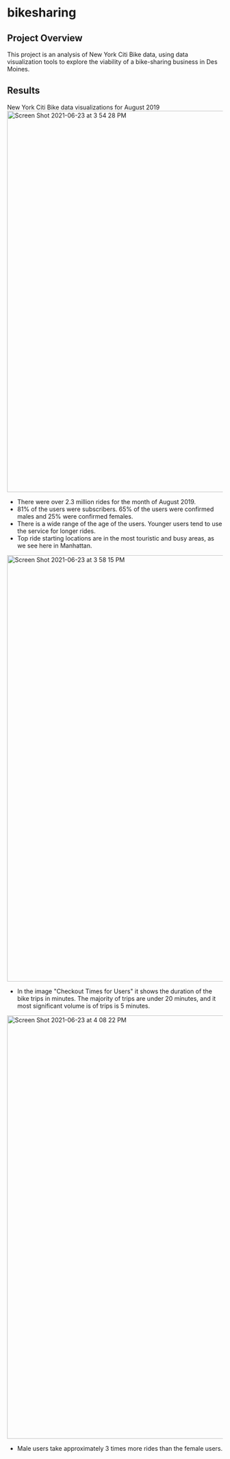 # bikesharing
## Project Overview
This project is an analysis of New York Citi Bike data, using data visualization tools to explore the viability of a bike-sharing business in Des Moines.
## Results 
New York Citi Bike data visualizations for August 2019
<img width="888" alt="Screen Shot 2021-06-23 at 3 54 28 PM" src="https://user-images.githubusercontent.com/77812423/123159758-61913f80-d43b-11eb-93c5-4549765d2d67.png">
- There were over 2.3 million rides for the month of August 2019.
- 81% of the users were subscribers. 65% of the users were confirmed males and 25% were confirmed females.
- There is a wide range of the age of the users. Younger users tend to use the service for longer rides.
- Top ride starting locations are in the most touristic and busy areas, as we see here in Manhattan.
<img width="993" alt="Screen Shot 2021-06-23 at 3 58 15 PM" src="https://user-images.githubusercontent.com/77812423/123160179-de241e00-d43b-11eb-979c-fea2b7e77878.png">

- In the image "Checkout Times for Users" it shows the duration of the bike trips in minutes. The majority of trips are under 20 minutes, and it most significant volume is of trips is 5 minutes.

<img width="986" alt="Screen Shot 2021-06-23 at 4 08 22 PM" src="https://user-images.githubusercontent.com/77812423/123161384-517a5f80-d43d-11eb-8ad7-e9421e6d8ace.png">

- Male users take approximately 3 times more rides than the female users.
